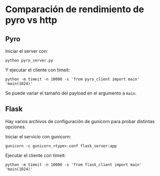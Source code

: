 # Comparación de rendimiento de pyro vs http

## Pyro

Iniciar el server con:

```
python pyro_server.py
```

Y ejecutar el cliente con timeit:

```
python -m timeit -n 10000 -s 'from pyro_client import main' 'main(1024)'
```

Se puede variar el tamaño del payload en el argumento a `main`.


## Flask

Hay varios archivos de configuración de gunicorn para probar distintas opciones.

Iniciar el servicio con gunicorn:

```
gunicorn -c gunicorn_<type>.conf flask_server:app
```

Ejecutar el cliente con timeit:

```
python -m timeit -n 10000 -s 'from flask_client import main' 'main(1024)'
```
